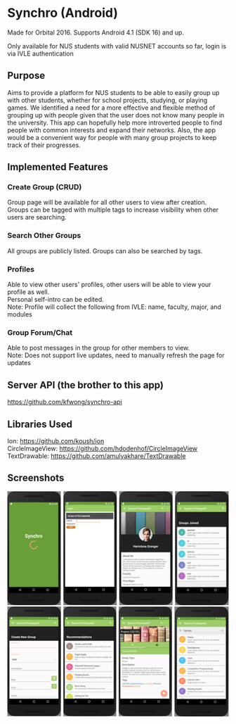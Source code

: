 # Synchro (Android)
Made for Orbital 2016. Supports Android 4.1 (SDK 16) and up.

Only available for NUS students with valid NUSNET accounts so far, login is via IVLE authentication

## Purpose
Aims to provide a platform for NUS students to be able to easily group up with other students, whether for school projects, studying, or playing games. We identified a need for a more effective and flexible method of grouping up with people given that the user does not know many people in the university. This app can hopefully help more introverted people to find people with common interests and expand their networks. Also, the app would be a convenient way for people with many group projects to keep track of their progresses.

## Implemented Features
### Create Group (CRUD)
Group page will be available for all other users to view after creation.  
Groups can be tagged with multiple tags to increase visibility when other users are searching.  
### Search Other Groups
All groups are publicly listed. Groups can also be searched by tags.
### Profiles
Able to view other users' profiles, other users will be able to view your profile as well.  
Personal self-intro can be edited.  
Note: Profile will collect the following from IVLE: name, faculty, major, and modules
### Group Forum/Chat
Able to post messages in the group for other members to view.  
Note: Does not support live updates, need to manually refresh the page for updates

## Server API (the brother to this app)
https://github.com/kfwong/synchro-api

## Libraries Used
Ion: https://github.com/koush/ion  
CircleImageView: https://github.com/hdodenhof/CircleImageView  
TextDrawable: https://github.com/amulyakhare/TextDrawable  

## Screenshots

<img src="docs/screenshots/prototype02_screenshots 01.jpg">
<img src="docs/screenshots/prototype_03 screenshot.jpg">
